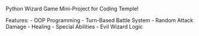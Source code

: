 Python Wizard Game Mini-Project for Coding Temple!

Features:
    - OOP Programming
    - Turn-Based Battle System
    - Random Attack Damage
    - Healing
    - Special Abilities
    - Evil Wizard Logic